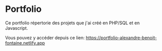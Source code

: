 # Portfolio

Ce portfolio répertorie des projets que j'ai créé en PHP/SQL et en Javascript.

Vous pouvez y accéder depuis ce lien: https://portfolio-alexandre-benoit-fontaine.netlify.app

